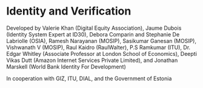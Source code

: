 # Identity and Verification

Developed by Valerie Khan (Digital Equity Association), Jaume Dubois (Identity System Expert at ID30), Debora Comparin and Stephanie De Labriolle (OSIA), Ramesh Narayanan (MOSIP), Sasikumar Ganesan (MOSIP), Vishwanath V (MOSIP), Raul Kaidro (RaulWalter), P.S Ramkumar (ITU), Dr. Edgar Whitley (Associate Professor at London School of Economics), Deepti Vikas Dutt (Amazon Internet Services Private Limited), and Jonathan Marskell (World Bank Identity For Development)

In cooperation with GIZ, ITU, DIAL, and the Government of Estonia
